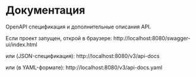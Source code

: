 # Документация

OpenAPI спецификация и дополнительные описания API.

Если проект запущен, открой в браузере:
http://localhost:8080/swagger-ui/index.html

или (JSON-спецификация):
http://localhost:8080/v3/api-docs

или (в YAML-формате):
http://localhost:8080/v3/api-docs.yaml